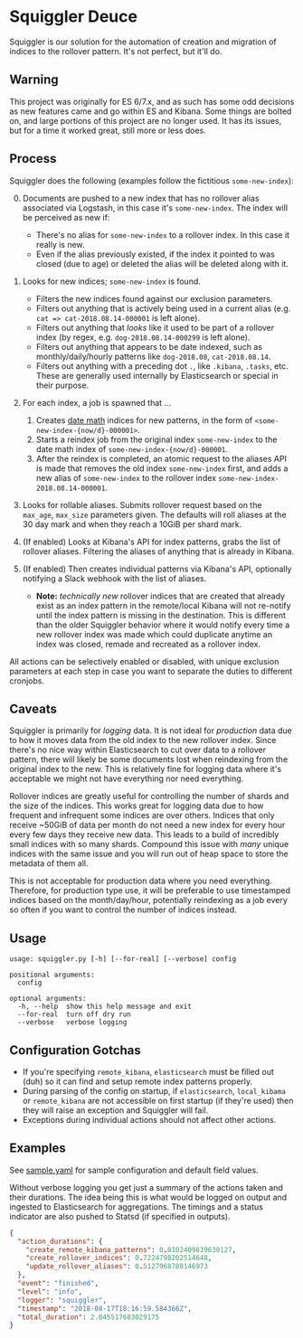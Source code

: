 # Squiggler Deuce

Squiggler is our solution for the automation of creation and migration of indices to the rollover pattern. It's not perfect, but it'll do.

## Warning

This project was originally for ES 6/7.x, and as such has some odd decisions as new features came and go within ES and Kibana. Some things are bolted on, and large portions of this project are no longer used. It has its issues, but for a time it worked great, still more or less does.

## Process

Squiggler does the following (examples follow the fictitious `some-new-index`):

0. Documents are pushed to a new index that has no rollover alias associated via Logstash, in this case it's `some-new-index`. The index will be perceived as new if:
    * There's no alias for `some-new-index` to a rollover index. In this case it really is new.
    * Even if the alias previously existed, if the index it pointed to was closed (due to age) or deleted the alias will be deleted along with it.
1. Looks for new indices; `some-new-index` is found.
    * Filters the new indices found against our exclusion parameters.
    * Filters out anything that is actively being used in a current alias (e.g. `cat => cat-2018.08.14-000001` is left alone).
    * Filters out anything that _looks_ like it used to be part of a rollover index (by regex, e.g. `dog-2018.08.14-000299` is left alone).
    * Filters out anything that appears to be date indexed, such as monthly/daily/hourly patterns like `dog-2018.08`, `cat-2018.08.14`.
    * Filters out anything with a preceding dot `.`, like `.kibana`, `.tasks`, etc. These are generally used internally by Elasticsearch or special in their purpose.
2. For each index, a job is spawned that ...
    1. Creates [date math](https://www.elastic.co/guide/en/elasticsearch/reference/current/date-math-index-names.html) indices for new patterns, in the form of `<some-new-index-{now/d}-000001>`.
    2. Starts a reindex job from the original index `some-new-index` to the date math index of `some-new-index-{now/d}-000001`.
    3. After the reindex is completed, an atomic request to the aliases API is made that removes the old index `some-new-index` first, and adds a new alias of `some-new-index` to the rollover index `some-new-index-2018.08.14-000001`.

3. Looks for rollable aliases. Submits rollover request based on the `max_age`, `max_size` parameters given. The defaults will roll aliases at the 30 day mark and when they reach a 10GiB per shard mark.
4. (If enabled) Looks at Kibana's API for index patterns, grabs the list of rollover aliases. Filtering the aliases of anything that is already in Kibana.
5. (If enabled) Then creates individual patterns via Kibana's API, optionally notifying a Slack webhook with the list of aliases.
    * **Note:** _technically new_ rollover indices that are created that already exist as an index pattern in the remote/local Kibana will not re-notify until the index pattern is missing in the destination. This is different than the older Squiggler behavior where it would notify every time a new rollover index was made which could duplicate anytime an index was closed, remade and recreated as a rollover index.

All actions can be selectively enabled or disabled, with unique exclusion parameters at each step in case you want to separate the duties to different cronjobs.

## Caveats

Squiggler is primarily for _logging_ data. It is not ideal for _production_ data due to how it moves data from the old index to the new rollover index. Since there's no nice way within Elasticsearch to cut over data to a rollover pattern, there will likely be some documents lost when reindexing from the original index to the new. This is relatively fine for logging data where it's acceptable we might not have everything nor need everything.

Rollover indices are greatly useful for controlling the number of shards and the size of the indices. This works great for logging data due to how frequent and infrequent some indices are over others. Indices that only receive ~50GiB of data per month do not need a new index for every hour every few days they receive new data. This leads to a build of incredibly small indices with so many shards. Compound this issue with _many_ unique indices with the same issue and you will run out of heap space to store the metadata of them all.

This is not acceptable for production data where you need everything. Therefore, for production type use, it will be preferable to use timestamped indices based on the month/day/hour, potentially reindexing as a job every so often if you want to control the number of indices instead.

## Usage

```
usage: squiggler.py [-h] [--for-real] [--verbose] config

positional arguments:
  config

optional arguments:
  -h, --help  show this help message and exit
  --for-real  turn off dry run
  --verbose   verbose logging
```

## Configuration Gotchas

* If you're specifying `remote_kibana`, `elasticsearch` must be filled out (duh) so it can find and setup remote index patterns properly.
* During parsing of the config on startup, if `elasticsearch`, `local_kibama` or `remote_kibana` are not accessible on first startup (if they're used) then they will raise an exception and Squiggler will fail.
* Exceptions during individual actions should not affect other actions.

## Examples

See [sample.yaml](sample.yaml) for sample configuration and default field values.

Without verbose logging you get just a summary of the actions taken and their durations. The idea being this is what would be logged on output and ingested to Elasticsearch for aggregations. The timings and a status indicator are also pushed to Statsd (if specified in outputs).

```json
{
  "action_durations": {
    "create_remote_kibana_patterns": 0.8102409839630127,
    "create_rollover_indices": 0.7224798202514648,
    "update_rollover_aliases": 0.5127968788146973
  },
  "event": "finished",
  "level": "info",
  "logger": "squiggler",
  "timestamp": "2018-08-17T18:16:59.584366Z",
  "total_duration": 2.045517683029175
}
